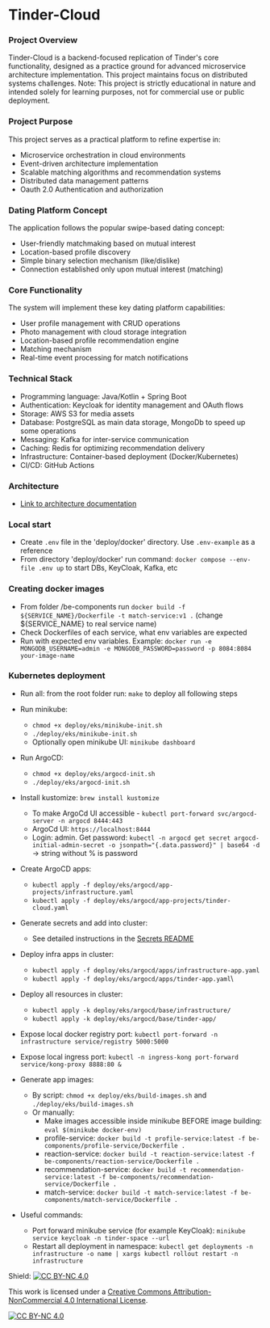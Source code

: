 # Tinder-Cloud
### Project Overview

Tinder-Cloud is a backend-focused replication of Tinder's core functionality, designed as a practice ground for advanced microservice architecture implementation. 
This project maintains focus on distributed systems challenges.
Note: This project is strictly educational in nature and intended solely for learning purposes, not for commercial use or public deployment.

### Project Purpose
This project serves as a practical platform to refine expertise in:

* Microservice orchestration in cloud environments
* Event-driven architecture implementation
* Scalable matching algorithms and recommendation systems
* Distributed data management patterns
* Oauth 2.0 Authentication and authorization 

### Dating Platform Concept
The application follows the popular swipe-based dating concept:
* User-friendly matchmaking based on mutual interest
* Location-based profile discovery
* Simple binary selection mechanism (like/dislike)
* Connection established only upon mutual interest (matching)

### Core Functionality
The system will implement these key dating platform capabilities:

* User profile management with CRUD operations
* Photo management with cloud storage integration
* Location-based profile recommendation engine
* Matching mechanism
* Real-time event processing for match notifications

### Technical Stack

* Programming language: Java/Kotlin + Spring Boot
* Authentication: Keycloak for identity management and OAuth flows
* Storage: AWS S3 for media assets
* Database: PostgreSQL as main data storage, MongoDb to speed up some operations 
* Messaging: Kafka for inter-service communication
* Caching: Redis for optimizing recommendation delivery
* Infrastructure: Container-based deployment (Docker/Kubernetes)
* CI/CD: GitHub Actions

### Architecture

- [Link to architecture documentation](docs/architecture/high-level.md)

### Local start
* Create `.env` file in the 'deploy/docker' directory. Use `.env-example` as a reference
* From directory 'deploy/docker' run command: `docker compose --env-file .env up` to start DBs, KeyCloak, Kafka, etc

### Creating docker images
* From folder /be-components run `docker build -f ${SERVICE_NAME}/Dockerfile -t match-service:v1 .` (change ${SERVICE_NAME} to real service name)
* Check Dockerfiles of each service, what env variables are expected 
* Run with expected env variables. Example: `docker run -e MONGODB_USERNAME=admin -e MONGODB_PASSWORD=password -p 8084:8084 your-image-name`

### Kubernetes deployment
* Run all: from the root folder run: `make` to deploy all following steps

* Run minikube:
  * `chmod +x deploy/eks/minikube-init.sh`
  * `./deploy/eks/minikube-init.sh`
  * Optionally open minikube UI: `minikube dashboard`
* Run ArgoCD:
  * `chmod +x deploy/eks/argocd-init.sh` 
  * `./deploy/eks/argocd-init.sh`
* Install kustomize: `brew install kustomize`
  * To make ArgoCd UI accessible - `kubectl port-forward svc/argocd-server -n argocd 8444:443`
  * ArgoCd UI: `https://localhost:8444`
  * Login: admin. Get password: `kubectl -n argocd get secret argocd-initial-admin-secret -o jsonpath="{.data.password}" | base64 -d` -> string without % is password
* Create ArgoCD apps:
  * `kubectl apply -f deploy/eks/argocd/app-projects/infrastructure.yaml` 
  * `kubectl apply -f deploy/eks/argocd/app-projects/tinder-cloud.yaml`
* Generate secrets and add into cluster:
    * See detailed instructions in the [Secrets README](deploy/eks/argocd/secrets/README.md)
* Deploy infra apps in cluster:
    * `kubectl apply -f deploy/eks/argocd/apps/infrastructure-app.yaml`
    * `kubectl apply -f deploy/eks/argocd/apps/tinder-app.yaml`\
* Deploy all resources in cluster:
    * `kubectl apply -k deploy/eks/argocd/base/infrastructure/`
    * `kubectl apply -k deploy/eks/argocd/base/tinder-app/`
* Expose local docker registry port: `kubectl port-forward -n infrastructure service/registry 5000:5000` 
* Expose local ingress port: `kubectl -n ingress-kong port-forward service/kong-proxy 8888:80 &` 
* Generate app images: 
  * By script: `chmod +x deploy/eks/build-images.sh` and `./deploy/eks/build-images.sh`
  * Or manually:
    * Make images accessible inside minikube BEFORE image building: `eval $(minikube docker-env)`
    * profile-service:        `docker build -t profile-service:latest -f be-components/profile-service/Dockerfile .`
    * reaction-service:       `docker build -t reaction-service:latest -f be-components/reaction-service/Dockerfile .`
    * recommendation-service: `docker build -t recommendation-service:latest -f be-components/recommendation-service/Dockerfile .`
    * match-service:          `docker build -t match-service:latest -f be-components/match-service/Dockerfile .`


* Useful commands:
  * Port forward minikube service (for example KeyCloak): `minikube service keycloak -n tinder-space --url`
  * Restart all deployment in namespace: `kubectl get deployments -n infrastructure -o name | xargs kubectl rollout restart -n infrastructure
`

Shield: [![CC BY-NC 4.0][cc-by-nc-shield]][cc-by-nc]

This work is licensed under a
[Creative Commons Attribution-NonCommercial 4.0 International License][cc-by-nc].

[![CC BY-NC 4.0][cc-by-nc-image]][cc-by-nc]

[cc-by-nc]: https://creativecommons.org/licenses/by-nc/4.0/
[cc-by-nc-image]: https://licensebuttons.net/l/by-nc/4.0/88x31.png
[cc-by-nc-shield]: https://img.shields.io/badge/License-CC%20BY--NC%204.0-lightgrey.svg
